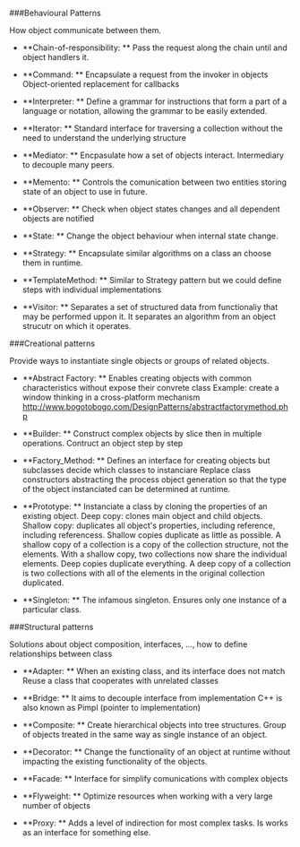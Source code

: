 ###Behavioural Patterns

How object communicate between them.

* **Chain-of-responsibility: **
Pass the request along the chain until and object handlers it.

* **Command: **
Encapsulate a request from the invoker in objects
Object-oriented replacement for callbacks

* **Interpreter: **
Define a grammar for instructions that form a part of a language or notation, allowing the grammar to be easily extended.

* **Iterator: **
Standard interface for traversing a collection without the need to understand the underlying structure

* **Mediator: **
Encpasulate how a set of objects interact. Intermediary to decouple many peers.

* **Memento: **
Controls the comunication between two entities storing state of an object to use in future.

* **Observer: **
Check when object states changes and all dependent objects are notified

* **State: **
Change the object behaviour when internal state change.

* **Strategy: **
Encapsulate similar algorithms on a class an choose them in runtime.

* **TemplateMethod: **
Similar to Strategy pattern but we could define steps with individual implementations

* **Visitor: **
Separates a set of structured data from functionaliy that may be performed uppon it. It separates an algorithm from an object strucutr on which it operates.


###Creational patterns

Provide ways to instantiate single objects or groups of related objects.

* **Abstract Factory: ** Enables creating objects with common characteristics without expose their convrete class
Example: create a window thinking in a cross-platform mechanism
http://www.bogotobogo.com/DesignPatterns/abstractfactorymethod.php

* **Builder: **
Construct complex objects by slice then in multiple operations. Contruct an object step by step 

* **Factory_Method: **
Defines an interface for creating objects but subclasses decide which classes to instanciare
Replace class constructors abstracting the process object generation so that the type of the object instanciated can be determined at runtime. 

* **Prototype: **
Instanciate a class by cloning the properties of an existing object.
Deep copy: clones main object and child objects.
Shallow copy: duplicates all object's properties, including reference, including referencess.
Shallow copies duplicate as little as possible. A shallow copy of a collection is a copy of the collection structure, not the elements. With a shallow copy, two collections now share the individual elements.
Deep copies duplicate everything. A deep copy of a collection is two collections with all of the elements in the original collection duplicated.

* **Singleton: **
The infamous singleton.
Ensures only one instance of a particular class.


###Structural patterns

Solutions about object composition, interfaces, ..., how to define relationships between class 

* **Adapter: **
When an existing class, and its interface does not match
Reuse a class that cooperates with unrelated classes

* **Bridge: **
It aims to decouple interface from implementation
C++ is also known as Pimpl (pointer to implementation)

* **Composite: **
Create hierarchical objects into tree structures.
Group of objects treated in the same way as single instance of an object.


* **Decorator: **
Change the functionality of an object at runtime without impacting the existing functionality of the objects.

* **Facade: **
Interface for simplify comunications with complex objects

* **Flyweight: **
Optimize resources when working with a very large number of objects

* **Proxy: **
Adds a level of indirection for most complex tasks. Is works as an interface for something else.


